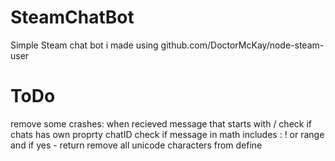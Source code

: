 # SteamChatBot
Simple Steam chat bot i made using github.com/DoctorMcKay/node-steam-user
# ToDo
remove some crashes:
when recieved message that starts with / check if chats has own proprty chatID
check if message in math includes : ! or range and if yes - return
remove all unicode characters from define
